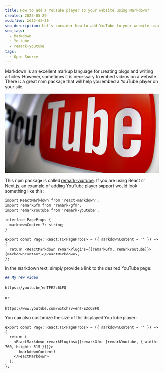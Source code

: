 ```yaml
---
title: How to add a YouTube player to your website using Markdown?
created: 2023-05-29
modified: 2023-05-29
seo_description: Let's consider how to add YouTube to your website using Markdown
seo_tags:
  - Markdown
  - Youtube
  - remark-youtube
tags:
  - Open Source
---
```


Markdown is an excellent markup language for creating blogs and writing articles. However, sometimes it is necessary to embed videos on a website. There is a great npm package that will help you embed a YouTube player on your site.

![youtube](../../assets/blog/remark-youtube/image.jpg)

This npm package is called [remark-youtube](https://www.npmjs.com/package/remark-youtube). If you are using React or Next.js, an example of adding YouTube player support would look something like this:

```tsx
import ReactMarkdown from 'react-markdown';
import remarkGfm from 'remark-gfm';
import remarkYoutube from 'remark-youtube';

interface PageProps {
  markdownContent?: string;
}

export const Page: React.FC<PageProps> = ({ markdownContent = '' }) => {
  return <ReactMarkdown remarkPlugins={[remarkGfm, remarkYoutube]}>{markdownContent}</ReactMarkdown>;
};
```

In the markdown text, simply provide a link to the desired YouTube page:

```markdown
## My new video

https://youtu.be/enTFE2c68FQ

or

https://www.youtube.com/watch?v=enTFE2c68FQ
```

You can also customize the size of the displayed YouTube player:

```tsx
export const Page: React.FC<PageProps> = ({ markdownContent = '' }) => {
  return (
    <ReactMarkdown remarkPlugins={[remarkGfm, [remarkYoutube, { width: 760, height: 515 }]]}>
      {markdownContent}
    </ReactMarkdown>
  );
};
```

